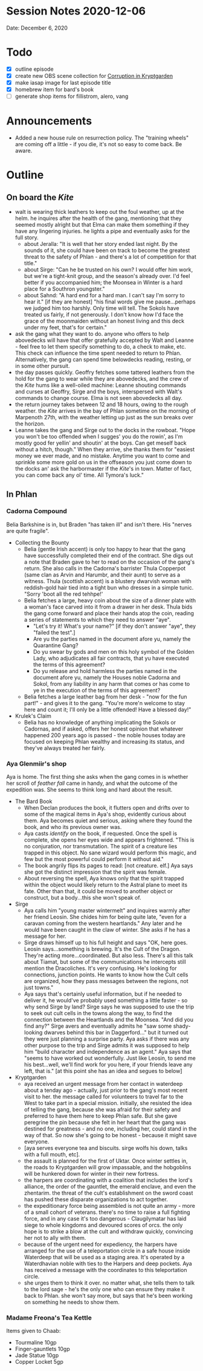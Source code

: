 # Session Notes 2020-12-06

Date: December 6, 2020

# Todo

- [x]  outline episode
- [x]  create new OBS scene collection for [Corruption in Kryptgarden](../Adventures/%F0%9F%90%B2%20Corruption%20in%20Kryptgarden.md)
- [x]  make iasap image for last episode title
- [x]  homebrew item for bard's book
- [ ]  generate shop items for fillistrom, alero, vang

# Announcements

- Added a new house rule on resurrection policy. The "training wheels" are coming off a little - if you die, it's not so easy to come back. Be aware.

# Outline

## On board the *Kite*

- walt is wearing thick leathers to keep out the foul weather, up at the helm. he inquires after the health of the gang, mentioning that they seemed mostly alright but that Elma can make them something if they have any lingering injuries. he lights a pipe and eventually asks for the full story.
    - about Jeralla: "It is well that her story ended last night. By the sounds of it, she could have been on track to become the greatest threat to the safety of Phlan - and there's a lot of competition for that title."
    - about Sirge: "Can he be trusted on his own? I would offer him work, but we're a tight-knit group, and the season's already over. I'd feel better if you accompanied him; the Moonsea in Winter is a hard place for a Southron youngster."
    - about Sahnd: "A hard end for a hard man. I can't say I'm sorry to hear it." [if they are honest] "his final words give me pause...perhaps we judged him too harshly. Only time will tell. The Sokols have treated us fairly, if not generously. I don't know how I'd face the grace of the moonmaiden without an honest living and this deck under my feet, that's for certain."
- ask the gang what they want to do. anyone who offers to help abovedecks will have that offer gratefully accepted by Walt and Leanne - feel free to let them specify something to do, a check to make, etc. This check can influence the time spent needed to return to Phlan. Alternatively, the gang can spend time belowdecks reading, resting, or in some other pursuit.
- the day passes quickly. Geoffry fetches some tattered leathers from the hold for the gang to wear while they are abovedecks, and the crew of the *Kite* hums like a well-oiled machine: Leanne shouting commands and curses at Geoffry, Sirge and the boys, interspersed with Walt's commands to change course. Elma is not seen abovedecks all day.
- the return journey takes between 12 and 18 hours, owing to the rough weather. the *Kite* arrives in the bay of Phlan sometime on the morning of Marpenoth 27th, with the weather letting up just as the sun breaks over the horizon.
- Leanne takes the gang and Sirge out to the docks in the rowboat. "Hope you won't be too offended when I sugges' you do the rowin', as I'm mostly good fer yellin' and shoutin' at the boys. Can get meself back without a hitch, though." When they arrive, she thanks them for "easiest money we ever made, and no mistake. Anytime you want to come and sprinkle some more gold on us in the offseason you just come down to the docks an' ask the harbormaster if the *Kite*'s in town. Matter of fact, you can come back any ol' time. All Tymora's luck."

## In Phlan

### Cadorna Compound

Belia Barkshine is in, but Braden "has taken ill" and isn't there. His "nerves are quite fragile".

- Collecting the Bounty
    - Belia (gentle Irish accent) is only too happy to hear that the gang have successfully completed their end of the contract. She digs out a note that Braden gave to her to read on the occasion of the gang's return. She also calls in the Cadorna's barrister Thula Copperpot (same clan as Arvin and Harumbr, and their aunt) to serve as a witness. Thula (scottish accent) is a blustery dwarvish woman with reddish-gold hair tied into a tight bun who dresses in a simple tunic. "Sorry 'boot all the red tehhpe!'
    - Belia fetches a large, heavy coin about the size of a dinner plate with a woman's face carved into it from a drawer in her desk. Thula bids the gang come forward and place their hands atop the coin, reading a series of statements to which they need to answer "aye".
        - "Let's try it! What's your name?" [if they don't answer "aye", they "failed the test".]
        - Are yu the parties named in the document afore yu, namely the Quarantine Gang?
        - Do yu swear by gods and men on this holy symbol of the Golden Lady, who adjudicates all fair contracts, that yu have executed the terms of this agreement?
        - Do yu release and hold harmless the parties named in the document afore yu, namely the Houses noble Cadorna and Sokol, from any liability in any harm that comes or has come to ye in the execution of the terms of this agreement?
    - Belia fetches a large leather bag from her desk - "now for the fun part!" - and gives it to the gang. "You're more'n welcome to stay here and count it; I'll only be a little offended! Have a blessed day!"
- Krulek's Claim
    - Belia has no knowledge of anything implicating the Sokols or Cadornas, and if asked, offers her honest opinion that whatever happened 200 years ago is passed - the noble houses today are focused on keeping Phlan wealthy and increasing its status, and they've always treated her fairly.

### Aya Glenmiir's shop

Aya is home. The first thing she asks when the gang comes in is whether her scroll of *feather fall* came in handy, and what the outcome of the expedition was. She seems to think long and hard about the result.

- The Bard Book
    - When Declan produces the book, it flutters open and drifts over to some of the magical items in Aya's shop, evidently curious about them. Aya becomes quiet and serious, asking where they found the book, and who its previous owner was.
    - Aya casts *identify* on the book, if requested. Once the spell is complete, she opens her eyes wide and appears frightened. "This is no conjuration, nor transmutation. The spirit of a creature lies trapped in this object. No sane wizard would perform this magic, and few but the most powerful could perform it without aid."
    - The book angrily flips its pages to read: [not creature. elf.] Aya says she got the distinct impression that the spirit was female.
    - About reversing the spell, Aya knows only that the spirit trapped within the object would likely return to the Astral plane to meet its fate. Other than that, it could be moved to another object or construct, but a body...this she won't speak of.
- Sirge
    - Aya calls him "young master wintermelt" and inquires warmly after her friend Leosin. She chides him for being quite late, "even for a caravan coming from the western heartlands." Any later and he would have been caught in the claw of winter. She asks if he has a message for her.
    - Sirge draws himself up to his full height and says "OK, here goes. Leosin says...something is brewing. It's the Cult of the Dragon. They're acting more...coordinated. But also less. There's all this talk about Tiamat, but some of the communications he intercepts still mention the Dracoliches. It's very confusing. He's looking for connections, junction points. He wants to know how the Cult cells are organized, how they pass messages between the regions, not just towns."
    - Aya says that's certainly useful information, but if he needed to deliver it, he would've probably used something a little faster - so why send Sirge by land? Sirge says he was supposed to use the trip to seek out cult cells in the towns along the way, to find the connection between the Heartlands and the Moonsea. "And did you find any?" Sirge avers and eventually admits he "saw some shady-looking dwarves behind this bar in Daggerford..." but it turned out they were just planning a surprise party. Aya asks if there was any other purpose to the trip and Sirge admits it was supposed to help him "build character and independence as an agent." Aya says that "seems to have worked out wonderfully. Just like Leosin, to send me his best...well, we'll find work for you here, if your friends leave any left, that is." [at this point she has an idea and segues to below]
- Kryptgarden
    - aya received an urgent message from her contact in waterdeep about a tenday ago - actually, just prior to the gang's most recent visit to her. the message called for volunteers to travel far to the West to take part in a special mission. initially, she resisted the idea of telling the gang, because she was afraid for their safety and preferred to have them here to keep Phlan safe. But she gave peregrine the pin because she felt in her heart that the gang was destined for greatness - and no one, including her, could stand in the way of that. So now she's going to be honest - because it might save everyone.
    - [aya serves everyone tea and biscuits. sirge wolfs his down, talks with a full mouth, etc].
    - the assault is planned for the first of Uktar. Once winter settles in, the roads to Kryptgarden will grow impassable, and the hobgoblins will be hunkered down for winter in their new fortress.
    - the harpers are coordinating with a coalition that includes the lord's alliance, the order of the gauntlet, the emerald enclave, and even the zhentarim. the threat of the cult's establishment on the sword coast has pushed these disparate organizations to act together.
    - the expeditionary force being assembled is not quite an army - more of a small cohort of veterans. there's no time to raise a full fighting force, and in any case it's too dangerous - Claugilymatar has laid siege to whole kingdoms and devoured scores of orcs. the only hope is to strike a blow at the cult and withdraw quickly, convincing her not to ally with them.
    - because of the urgent need for expediency, the harpers have arranged for the use of a teleportation circle in a safe house inside Waterdeep that will be used as a staging area. It's operated by a Waterdhavian noble with ties to the Harpers and deep pockets. Aya has received a message with the coordinates to this teleportation circle.
    - she urges them to think it over. no matter what, she tells them to talk to the lord sage - he's the only one who can ensure they make it back to Phlan. she won't say more, but says that he's been working on something he needs to show them.

### Madame Freona's Tea Kettle

Items given to Chaab:

- Tourmaline 10gp
- Finger-gauntlets 10gp
- Jade Statue 10gp
- Copper Locket 5gp